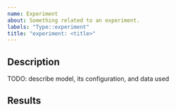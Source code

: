 ```yaml
---
name: Experiment
about: Something related to an experiment.
labels: "Type::experiment"
title: "experiment: <title>"
---
```


## Description

TODO: describe model, its configuration, and data used

## Results
